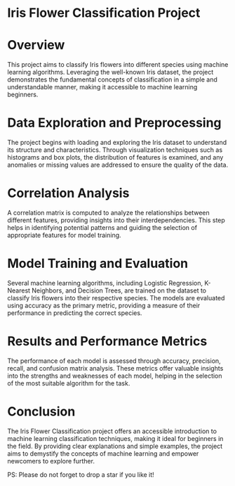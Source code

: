 
# Iris Flower Classification Project

# Overview
This project aims to classify Iris flowers into different species using machine learning algorithms. Leveraging the well-known Iris dataset, the project demonstrates the fundamental concepts of classification in a simple and understandable manner, making it accessible to machine learning beginners.

# Data Exploration and Preprocessing
The project begins with loading and exploring the Iris dataset to understand its structure and characteristics. Through visualization techniques such as histograms and box plots, the distribution of features is examined, and any anomalies or missing values are addressed to ensure the quality of the data.

# Correlation Analysis
A correlation matrix is computed to analyze the relationships between different features, providing insights into their interdependencies. This step helps in identifying potential patterns and guiding the selection of appropriate features for model training.

# Model Training and Evaluation
Several machine learning algorithms, including Logistic Regression, K-Nearest Neighbors, and Decision Trees, are trained on the dataset to classify Iris flowers into their respective species. The models are evaluated using accuracy as the primary metric, providing a measure of their performance in predicting the correct species.

# Results and Performance Metrics
The performance of each model is assessed through accuracy, precision, recall, and confusion matrix analysis. These metrics offer valuable insights into the strengths and weaknesses of each model, helping in the selection of the most suitable algorithm for the task.

# Conclusion
The Iris Flower Classification project offers an accessible introduction to machine learning classification techniques, making it ideal for beginners in the field. By providing clear explanations and simple examples, the project aims to demystify the concepts of machine learning and empower newcomers to explore further.

PS: Please do not forget to drop a star if you like it!
